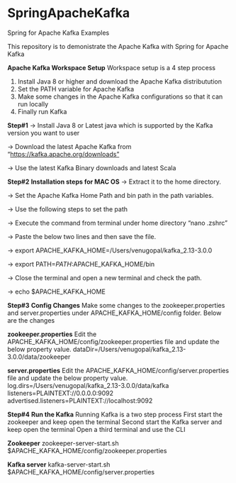 # SpringApacheKafka
Spring for Apache Kafka Examples

This repository is to demonistrate the Apache Kafka with Spring for Apache Kafka

**Apache Kafka Workspace Setup**
Workspace setup is a 4 step process
1. Install Java 8 or higher and download the Apache Kafka distributution
2. Set the PATH variable for Apache Kafka
3. Make some changes in the Apache Kafka configurations so that it can run locally
4. Finally run Kafka

**Step#1**
-> Install Java 8 or Latest java which is supported by the Kafka version you want to user

-> Download the latest Apache Kafka from “https://kafka.apache.org/downloads”

-> Use the latest Kafka Binary downloads and latest Scala

**Step#2** 
**Installation steps for MAC OS**
-> Extract it to the home directory.

-> Set the Apache Kafka Home Path and bin path in the path variables.

-> Use the following steps to set the path

-> Execute the command from terminal under home directory “nano .zshrc”

-> Paste the below two lines and then save the file.

-> export APACHE_KAFKA_HOME=/Users/venugopal/kafka_2.13-3.0.0

-> export PATH=$PATH:$APACHE_KAFKA_HOME/bin

-> Close the terminal and open a new terminal and check the path.

-> echo $APACHE_KAFKA_HOME

**Step#3** **Config Changes**
Make some changes to the zookeeper.properties and server.properties under APACHE_KAFKA_HOME/config folder. Below are the changes

**zookeeper.properties**
Edit the APACHE_KAFKA_HOME/config/zookeeper.properties file and update the below property value.
dataDir=/Users/venugopal/kafka_2.13-3.0.0/data/zookeeper

**server.properties**
Edit the APACHE_KAFKA_HOME/config/server.properties file and update the below property value.
log.dirs=/Users/venugopal/kafka_2.13-3.0.0/data/kafka
listeners=PLAINTEXT://0.0.0.0:9092
advertised.listeners=PLAINTEXT://localhost:9092

**Step#4** **Run the Kafka**
Running Kafka is a two step process
First start the zookeeper and keep open the terminal
Second start the Kafka server and keep open the terminal
Open a third terminal and use the CLI

**Zookeeper**
zookeeper-server-start.sh $APACHE_KAFKA_HOME/config/zookeeper.properties

**Kafka server**
kafka-server-start.sh $APACHE_KAFKA_HOME/config/server.properties

